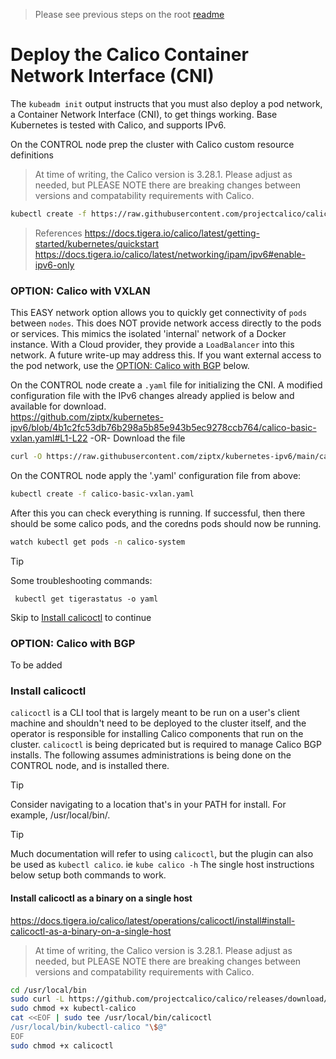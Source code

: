 > Please see previous steps on the root [readme](./README.md)

# Deploy the Calico Container Network Interface (CNI)
The `kubeadm init` output instructs that you must also deploy a pod network, a Container Network Interface (CNI), to get things working. Base Kubernetes is tested with Calico, and supports IPv6.

On the CONTROL node prep the cluster with Calico custom resource definitions
> At time of writing, the Calico version is 3.28.1.  Please adjust as needed, but PLEASE NOTE there are breaking changes between versions and compatability requirements with Calico.
```bash
kubectl create -f https://raw.githubusercontent.com/projectcalico/calico/v3.28.1/manifests/tigera-operator.yaml
```

> References
> https://docs.tigera.io/calico/latest/getting-started/kubernetes/quickstart
> https://docs.tigera.io/calico/latest/networking/ipam/ipv6#enable-ipv6-only

### <a name="calicovxlan" >OPTION: Calico with VXLAN
This EASY network option allows you to quickly get connectivity of `pods` between `nodes`.   This does NOT provide network access directly to the pods or services.   This mimics the isolated 'internal' network of a Docker instance.   With a Cloud provider, they provide a `LoadBalancer` into this network.   A future write-up may address this.  If you want external access to the pod network, use the [OPTION: Calico with BGP](OPTION:-Calico-with-bgp) below.

On the CONTROL node create a `.yaml` file for initializing the CNI.  A modified configuration file with the IPv6 changes already applied is below and available for download. </br>
https://github.com/ziptx/kubernetes-ipv6/blob/4b1c2fc53db76b298a5b85e943b5ec9278ccb764/calico-basic-vxlan.yaml#L1-L22
-OR- Download the file
```bash
curl -O https://raw.githubusercontent.com/ziptx/kubernetes-ipv6/main/calico-basic-vxlan.yaml
```

[embedmd]:# (calico-basic-vxlan.yaml yaml)


On the CONTROL node apply the '.yaml' configuration file from above:
```bash
kubectl create -f calico-basic-vxlan.yaml
```

After this you can check everything is running. If successful, then there should be some calico pods, and the coredns pods should now be running.

```bash
watch kubectl get pods -n calico-system
```

> [!TIP]
> Some troubleshooting commands:
> ```
>  kubectl get tigerastatus -o yaml
> ```

Skip to [Install calicoctl](install-calicoctl) to continue


### OPTION: Calico with BGP

To be added

### Install calicoctl
`calicoctl` is a CLI tool that is largely meant to be run on a user's client machine and shouldn't need to be deployed to the cluster itself, and the operator is responsible for installing Calico components that run on the cluster.  `calicoctl` is being depricated but is required to manage Calico BGP installs.  The following assumes administrations is being done on the CONTROL node, and is installed there. 

> [!TIP]
> Consider navigating to a location that's in your PATH for install. For example, /usr/local/bin/.

> [!TIP]
> Much documentation will refer to using `calicoctl`, but the plugin can also be used as `kubectl calico`.  ie `kube calico -h`  The single host instructions below setup both commands to work.

#### Install calicoctl as a binary on a single host
https://docs.tigera.io/calico/latest/operations/calicoctl/install#install-calicoctl-as-a-binary-on-a-single-host
> At time of writing, the Calico version is 3.28.1.  Please adjust as needed, but PLEASE NOTE there are breaking changes between versions and compatability requirements with Calico.
```bash
cd /usr/local/bin
sudo curl -L https://github.com/projectcalico/calico/releases/download/v3.28.1/calicoctl-linux-amd64 -o kubectl-calico
sudo chmod +x kubectl-calico
cat <<EOF | sudo tee /usr/local/bin/calicoctl
/usr/local/bin/kubectl-calico "\$@"
EOF
sudo chmod +x calicoctl
```
